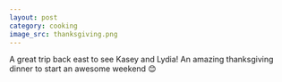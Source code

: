 ```yaml
---
layout: post
category: cooking
image_src: thanksgiving.png
---
```


A great trip back east to see Kasey and Lydia! 
An amazing thanksgiving dinner to start an awesome weekend 😊
